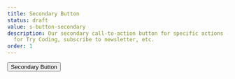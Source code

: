 ```yaml
---
title: Secondary Button
status: draft
value: s-button-secondary
description: Our secondary call-to-action button for specific actions - apply, register
  for Try Coding, subscribe to newsletter, etc.
order: 1
---
```

<button class="s-button s-button-secondary">Secondary Button</button>
